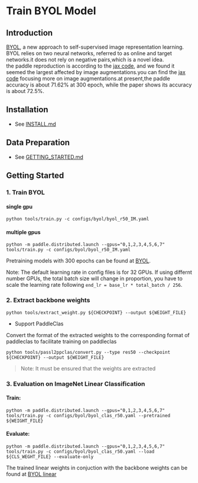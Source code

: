 # Train BYOL Model

## Introduction

[BYOL](https://arxiv.org/abs/2006.07733), a new approach to self-supervised image representation learning. BYOL relies on two neural networks, referred to as online and target networks.it does not rely on negative pairs,which is a novel idea.  
the paddle reproduction is according to the [jax code](https://github.com/deepmind/deepmind-research/tree/master/byol), and we found it seemed the largest affected by image augmentations.you can find the [jax code](https://github.com/deepmind/deepmind-research/tree/master/byol) focusing more on image augmentations.at present,the paddle accuracy is about 71.62% at 300 epoch, while the paper shows its accuracy is about 72.5%.
## Installation
- See [INSTALL.md](INSTALL.md)

## Data Preparation
- See [GETTING_STARTED.md](GETTING_STARTED.md)


## Getting Started

### 1. Train BYOL

#### single gpu
```
python tools/train.py -c configs/byol/byol_r50_IM.yaml
```

#### multiple gpus

```
python -m paddle.distributed.launch --gpus="0,1,2,3,4,5,6,7" tools/train.py -c configs/byol/byol_r50_IM.yaml
```

Pretraining models with 300 epochs can be found at [BYOL](https://passl.bj.bcebos.com/models/byol_r50_300.pdparams).

Note: The default learning rate in config files is for 32 GPUs. If using differnt number GPUs, the total batch size will change in proportion, you have to scale the learning rate following ```end_lr = base_lr * total_batch / 256```.

### 2. Extract backbone weights

```
python tools/extract_weight.py ${CHECKPOINT} --output ${WEIGHT_FILE}
```

* Support PaddleClas

Convert the format of the extracted weights to the corresponding format of paddleclas to facilitate training on paddleclas

```
python tools/passl2ppclas/convert.py --type res50 --checkpoint ${CHECKPOINT} --output ${WEIGHT_FILE}
```

> Note: It must be ensured that the weights are extracted

### 3. Evaluation on ImageNet Linear Classification

#### Train:
```
python -m paddle.distributed.launch --gpus="0,1,2,3,4,5,6,7" tools/train.py -c configs/byol/byol_clas_r50.yaml --pretrained ${WEIGHT_FILE}
```

#### Evaluate:
```
python -m paddle.distributed.launch --gpus="0,1,2,3,4,5,6,7" tools/train.py -c configs/byol/byol_clas_r50.yaml --load ${CLS_WEGHT_FILE} --evaluate-only
```

The trained linear weights in conjuction with the backbone weights can be found at [BYOL linear](https://passl.bj.bcebos.com/models/byol_r50_clas.pdparams)

